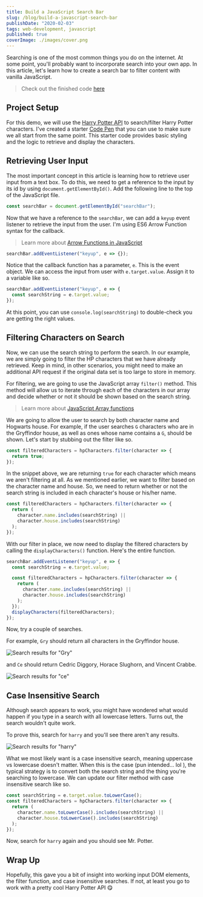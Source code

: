 ```yaml
---
title: Build a JavaScript Search Bar
slug: /blog/build-a-javascript-search-bar
publishDate: "2020-02-03"
tags: web-development, javascript
published: true
coverImage: ./images/cover.png
---
```


Searching is one of the most common things you do on the internet. At some point, you'll probably want to incorporate search into your own app. In this article, let's learn how to create a search bar to filter content with vanilla JavaScript.

> Check out the finished code [here](https://codepen.io/jamesqquick/pen/XWJxBQv)

## Project Setup

For this demo, we will use the [Harry Potter API](http://hp-api.herokuapp.com/api/characters) to search/filter Harry Potter characters. I've created a starter [Code Pen](https://codepen.io/jamesqquick/pen/bGNXYxx) that you can use to make sure we all start from the same point. This starter code provides basic styling and the logic to retrieve and display the characters.

## Retrieving User Input

The most important concept in this article is learning how to retrieve user input from a text box. To do this, we need to get a reference to the input by its id by using `document.getElementById()`. Add the following line to the top of the JavaScript file.

```javascript
const searchBar = document.getElementById("searchBar");
```

Now that we have a reference to the `searchBar`, we can add a `keyup` event listener to retrieve the input from the user. I'm using ES6 Arrow Function syntax for the callback.

> Learn more about [Arrow Functions in JavaScript](https://www.youtube.com/watch?v=prG68DQobbw&t=265s)

```javascript
searchBar.addEventListener("keyup", e => {});
```

Notice that the callback function has a parameter, `e`. This is the event object. We can access the input from user with `e.target.value`. Assign it to a variable like so.

```javascript
searchBar.addEventListener("keyup", e => {
  const searchString = e.target.value;
});
```

At this point, you can use `console.log(searchString)` to double-check you are getting the right values.

## Filtering Characters on Search

Now, we can use the search string to perform the search. In our example, we are simply going to filter the HP characters that we have already retrieved. Keep in mind, in other scenarios, you might need to make an additional API request if the original data set is too large to store in memory.

For filtering, we are going to use the JavaScript array `filter()` method. This method will allow us to iterate through each of the characters in our array and decide whether or not it should be shown based on the search string.

> Learn more about [JavaScript Array functions](https://www.youtube.com/watch?v=ALYH5XOvMwI&t=6s)

We are going to allow the user to search by both character name and Hogwarts house. For example, if the user searches `G` characters who are in the Gryffindor house, as well as ones whose name contains a `G`, should be shown. Let's start by stubbing out the filter like so.

```javascript
const filteredCharacters = hpCharacters.filter(character => {
  return true;
});
```

In the snippet above, we are returning `true` for each character which means we aren't filtering at all. As we mentioned earlier, we want to filter based on the character name and house. So, we need to return whether or not the search string is included in each character's house or his/her name.

```javascript
const filteredCharacters = hpCharacters.filter(character => {
  return (
    character.name.includes(searchString) ||
    character.house.includes(searchString)
  );
});
```

With our filter in place, we now need to display the filtered characters by calling the `displayCharacters()` function. Here's the entire function.

```javascript
searchBar.addEventListener("keyup", e => {
  const searchString = e.target.value;

  const filteredCharacters = hpCharacters.filter(character => {
    return (
      character.name.includes(searchString) ||
      character.house.includes(searchString)
    );
  });
  displayCharacters(filteredCharacters);
});
```

Now, try a couple of searches.

For example, `Gry` should return all characters in the Gryffindor house.

![Search results for "Gry"]()

and `Ce` should return Cedric Diggory, Horace Slughorn, and Vincent Crabbe.

![Search results for "ce"]()

## Case Insensitive Search

Although search appears to work, you might have wondered what would happen if you type in a search with all lowercase letters. Turns out, the search wouldn't quite work.

To prove this, search for `harry` and you'll see there aren't any results.

![Search results for "harry"]()

What we most likely want is a case insensitive search, meaning uppercase vs lowercase doesn't matter. When this is the case (pun intended... lol ), the typical strategy is to convert both the search string and the thing you're searching to lowercase. We can update our filter method with case insensitive search like so.

```javascript
const searchString = e.target.value.toLowerCase();
const filteredCharacters = hpCharacters.filter(character => {
  return (
    character.name.toLowerCase().includes(searchString) ||
    character.house.toLowerCase().includes(searchString)
  );
});
```

Now, search for `harry` again and you should see Mr. Potter.

## Wrap Up

Hopefully, this gave you a bit of insight into working input DOM elements, the filter function, and case insensitive searches. If not, at least you go to work with a pretty cool Harry Potter API 😋
